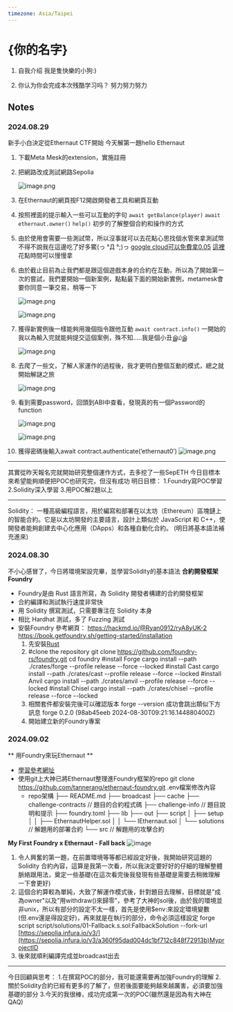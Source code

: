 ```yaml
---
timezone: Asia/Taipei
---
```


# {你的名字}

1. 自我介绍
我是隻快樂的小狗:)

3. 你认为你会完成本次残酷学习吗？
努力努力努力

## Notes

<!-- Content_START -->

### 2024.08.29

新手小白決定從Ethernaut CTF開始
今天解第一題hello Ethernaut
1. 下載Meta Mesk的extension，實施註冊
2. 把網路改成測試網路Sepolia

    ![image.png](https://prod-files-secure.s3.us-west-2.amazonaws.com/7774fde7-005d-44d4-addc-66fb8267870a/7b25146e-4c26-401a-a321-c3587a5afafc/image.png)

3. 在Ethernaut的網頁按F12開啟開發者工具和網頁互動
4. 按照裡面的提示輸入一些可以互動的字句
    `await getBalance(player)`
    `await ethernaut.owner()`
    `help()`
   初步的了解整個合約和操作的方式
5. 由於使用會需要一些測試幣，所以沒事就可以去花點心思找個水管來拿測試幣
不得不說我在這邊吃了好多鱉(っ °Д °;)っ
[google cloud可以免費拿0.05](https://cloud.google.com/application/web3/faucet/ethereum/sepolia)
[這裡](https://sepolia-faucet.pk910.de/)花點時間可以慢慢拿
6. 由於截止目前為止我們都是跟這個遊戲本身的合約在互動，所以為了開始第一次的嘗試，我們要開始一個新案例，點點最下面的開始新實例，metamesk會要你同意一筆交易，稍等一下

    ![image.png](https://prod-files-secure.s3.us-west-2.amazonaws.com/7774fde7-005d-44d4-addc-66fb8267870a/f06686f9-83e3-4f53-a939-26ae69e25406/image.png)

    ![image.png](https://prod-files-secure.s3.us-west-2.amazonaws.com/7774fde7-005d-44d4-addc-66fb8267870a/e4903f8d-90af-4684-a228-bb565f8a28fa/image.png)

7. 獲得新實例後一樣能夠用幾個指令跟他互動
    `await contract.info()`
一開始的我以為輸入完就能夠提交這個案例，殊不知…..我是個小丑இ௰இ

    ![image.png](https://prod-files-secure.s3.us-west-2.amazonaws.com/7774fde7-005d-44d4-addc-66fb8267870a/34855164-b12d-4808-a331-30c98e648691/image.png)

8. 去爬了一些文，了解人家運作的過程後，我才更明白整個互動的模式，總之就開始解謎之旅

    ![image.png](https://prod-files-secure.s3.us-west-2.amazonaws.com/7774fde7-005d-44d4-addc-66fb8267870a/679e40cf-93a1-44a8-811e-944721a76c97/image.png)

9. 看到需要password，回頭到ABI中查看，發現真的有一個Password的function

    ![image.png](https://prod-files-secure.s3.us-west-2.amazonaws.com/7774fde7-005d-44d4-addc-66fb8267870a/4b706249-9617-40de-bdc4-cf9954b13e0c/image.png)

    ![image.png](https://prod-files-secure.s3.us-west-2.amazonaws.com/7774fde7-005d-44d4-addc-66fb8267870a/06c9c9fb-4c26-4540-bc10-a895b1605dc1/image.png)

10. 獲得密碼後輸入await contract.authenticate(’ethernaut0’)
     ![image.png](https://prod-files-secure.s3.us-west-2.amazonaws.com/7774fde7-005d-44d4-addc-66fb8267870a/a02937aa-705f-4849-9dac-667f11b890c2/image.png)

----------------

其實從昨天報名完就開始研究整個運作方式，去多挖了一些SepETH
今日目標本來希望能夠順便把POC也研究完，但沒有成功
明日目標：
  1.Foundry寫POC學習
  2.Solidity深入學習
  3.用POC解2題以上

----------------

Solidity：
  一種高級編程語言，用於編寫和部署在以太坊（Ethereum）區塊鏈上的智能合約。它是以太坊開發的主要語言，設計上類似於 JavaScript 和 C++，使開發者能夠創建去中心化應用（DApps）和各種自動化合約。
  (明日將基本語法補充進來)

### 2024.08.30
不小心感冒了，今日將環境架設完畢，並學習Solidity的基本語法
**合約開發框架 Foundry**
- Foundry是由 Rust 語言所寫，為 Solidity 開發者構建的合約開發框架
- 合約編譯和測試執行速度非常快
- 用 Solidity 撰寫測試，只需要專注在 Solidity 本身
- 相比 Hardhat 測試，多了 Fuzzing 測試
- 安裝Foundry
      參考網頁：
          https://hackmd.io/@Ryan0912/ryA8yUK-2
          https://book.getfoundry.sh/getting-started/installation
    1. 先安裝[Rust](https://www.rust-lang.org/tools/install)
    2. #clone the repository
        git clone https://github.com/foundry-rs/foundry.git
        cd foundry
        #install Forge
        cargo install --path ./crates/forge --profile release --force --locked
        #install Cast
        cargo install --path ./crates/cast --profile release --force --locked
        #install Anvil
        cargo install --path ./crates/anvil --profile release --force --locked
        #install Chisel
        cargo install --path ./crates/chisel --profile release --force --locked
    3. 相關套件都安裝完後可以確認版本
        forge --version
        成功會跳出類似下方訊息
        forge 0.2.0 (98ab45eeb 2024-08-30T09:21:16.144880400Z)
    4. 開始建立新的Foundry專案

### 2024.09.02
** 用Foundry來玩Ethernaut **
- [學習參考網址](https://medium.com/@tanner.dev/ethernaut-x-foundry-%E5%A6%82%E4%BD%95%E9%96%8B%E5%A7%8B%E4%BD%A0%E7%9A%84%E7%AC%AC%E4%B8%80%E5%80%8B%E4%BB%A5%E5%A4%AA%E5%9D%8A-ctf-%E6%8C%91%E6%88%B0-prerequisites-to-get-started-707c7cd10cd2)
- 使用git上大神已將Ethernaut整理進Foundry框架的repo
    git clone https://github.com/tannerang/ethernaut-foundry.git
    .env檔案修改內容
    - repo架構
        ├── README.md
        ├── broadcast
        ├── cache
        ├── challenge-contracts // 題目的合約程式碼
        ├── challenge-info // 題目說明和提示
        ├── foundry.toml
        ├── lib
        ├── out
        ├── script
        │   ├── setup
        │   │   ├── EthernautHelper.sol
        │   │   └── IEthernaut.sol
        │   └── solutions // 解題用的部署合約
        └── src // 解題用的攻擊合約

**My First Foundry x Ethernaut - Fall back**
![image](https://github.com/user-attachments/assets/45bebb5c-b759-415e-8bb9-f5ac75d001b8)
1. 令人興奮的第一題，在前置環境等等都已經設定好後，我開始研究這題的Solidity 合約內容，這算是我第一次看，所以我決定要好好的仔細的理解整體脈絡跟用法，奠定一些基礎(在這次看完後我發現有些基礎是需要去稍微理解一下會更好)
2. 這個合約算較為單純，大致了解運作模式後，針對題目去理解，目標就是"成為owner"以及”用withdraw()來歸零”，參考了大神的sol後，由於我的環境並非unix，所以有部分的設定不太一樣，首先是使用$env:來設定環境變數(但.env還是得設定好)，再來就是在執行的部分，命令必須這樣設定
forge script script/solutions/01-Fallback.s.sol:FallbackSolution --fork-url [https://sepolia.infura.io/v3/](https://sepolia.infura.io/v3/a360f95dad004dc1bf712c848f72913b)MyprojectID
3. 後來就順利編譯完成並broadcast出去

--------------
今日回顧與思考：
1.在撰寫POC的部分，我可能還需要再加強Foundry的理解
2.關於Solidity合約已經有更多的了解了，但若後面要能夠越來越厲害，必須要加強基礎的部分
3.今天的我很棒，成功完成第一次的POC(雖然還是因為有大神在QAQ)
  
<!-- Content_END -->
